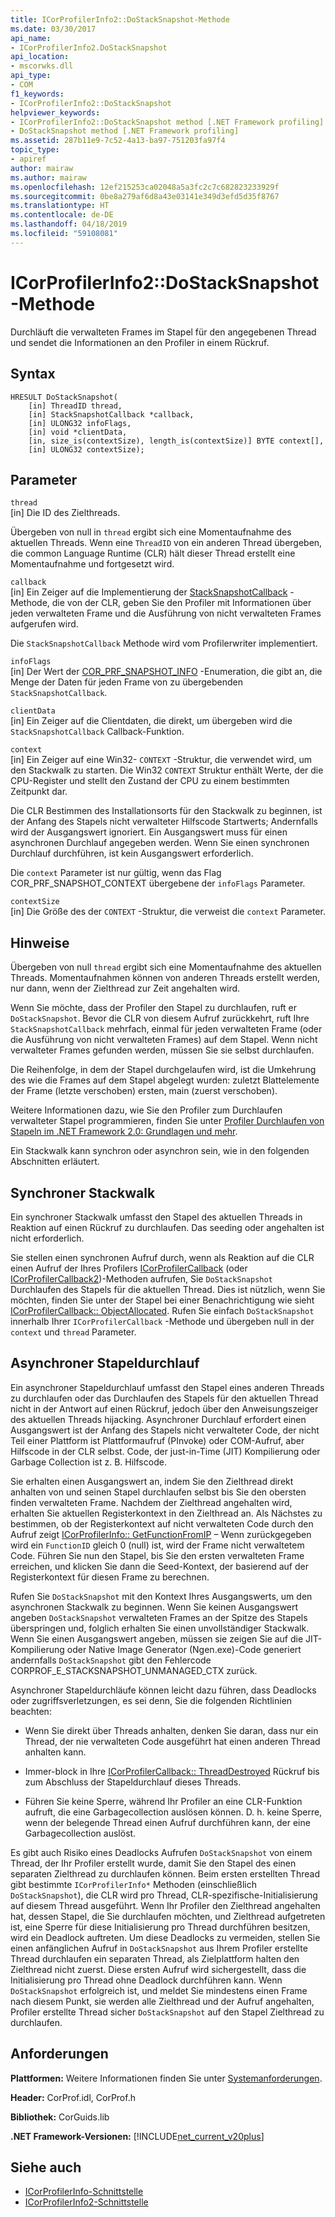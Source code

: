 ```yaml
---
title: ICorProfilerInfo2::DoStackSnapshot-Methode
ms.date: 03/30/2017
api_name:
- ICorProfilerInfo2.DoStackSnapshot
api_location:
- mscorwks.dll
api_type:
- COM
f1_keywords:
- ICorProfilerInfo2::DoStackSnapshot
helpviewer_keywords:
- ICorProfilerInfo2::DoStackSnapshot method [.NET Framework profiling]
- DoStackSnapshot method [.NET Framework profiling]
ms.assetid: 287b11e9-7c52-4a13-ba97-751203fa97f4
topic_type:
- apiref
author: mairaw
ms.author: mairaw
ms.openlocfilehash: 12ef215253ca02048a5a3fc2c7c682823233929f
ms.sourcegitcommit: 0be8a279af6d8a43e03141e349d3efd5d35f8767
ms.translationtype: HT
ms.contentlocale: de-DE
ms.lasthandoff: 04/18/2019
ms.locfileid: "59108081"
---
```

# <a name="icorprofilerinfo2dostacksnapshot-method"></a>ICorProfilerInfo2::DoStackSnapshot-Methode
Durchläuft die verwalteten Frames im Stapel für den angegebenen Thread und sendet die Informationen an den Profiler in einem Rückruf.  
  
## <a name="syntax"></a>Syntax  
  
```  
HRESULT DoStackSnapshot(  
    [in] ThreadID thread,  
    [in] StackSnapshotCallback *callback,  
    [in] ULONG32 infoFlags,  
    [in] void *clientData,  
    [in, size_is(contextSize), length_is(contextSize)] BYTE context[],  
    [in] ULONG32 contextSize);  
```  
  
## <a name="parameters"></a>Parameter  
 `thread`  
 [in] Die ID des Zielthreads.  
  
 Übergeben von null in `thread` ergibt sich eine Momentaufnahme des aktuellen Threads. Wenn eine `ThreadID` von ein anderen Thread übergeben, die common Language Runtime (CLR) hält dieser Thread erstellt eine Momentaufnahme und fortgesetzt wird.  
  
 `callback`  
 [in] Ein Zeiger auf die Implementierung der [StackSnapshotCallback](../../../../docs/framework/unmanaged-api/profiling/stacksnapshotcallback-function.md) -Methode, die von der CLR, geben Sie den Profiler mit Informationen über jeden verwalteten Frame und die Ausführung von nicht verwalteten Frames aufgerufen wird.  
  
 Die `StackSnapshotCallback` Methode wird vom Profilerwriter implementiert.  
  
 `infoFlags`  
 [in] Der Wert der [COR_PRF_SNAPSHOT_INFO](../../../../docs/framework/unmanaged-api/profiling/cor-prf-snapshot-info-enumeration.md) -Enumeration, die gibt an, die Menge der Daten für jeden Frame von zu übergebenden `StackSnapshotCallback`.  
  
 `clientData`  
 [in] Ein Zeiger auf die Clientdaten, die direkt, um übergeben wird die `StackSnapshotCallback` Callback-Funktion.  
  
 `context`  
 [in] Ein Zeiger auf eine Win32- `CONTEXT` -Struktur, die verwendet wird, um den Stackwalk zu starten. Die Win32 `CONTEXT` Struktur enthält Werte, der die CPU-Register und stellt den Zustand der CPU zu einem bestimmten Zeitpunkt dar.  
  
 Die CLR Bestimmen des Installationsorts für den Stackwalk zu beginnen, ist der Anfang des Stapels nicht verwalteter Hilfscode Startwerts; Andernfalls wird der Ausgangswert ignoriert. Ein Ausgangswert muss für einen asynchronen Durchlauf angegeben werden. Wenn Sie einen synchronen Durchlauf durchführen, ist kein Ausgangswert erforderlich.  
  
 Die `context` Parameter ist nur gültig, wenn das Flag COR_PRF_SNAPSHOT_CONTEXT übergebene der `infoFlags` Parameter.  
  
 `contextSize`  
 [in] Die Größe des der `CONTEXT` -Struktur, die verweist die `context` Parameter.  
  
## <a name="remarks"></a>Hinweise  
 Übergeben von null `thread` ergibt sich eine Momentaufnahme des aktuellen Threads. Momentaufnahmen können von anderen Threads erstellt werden, nur dann, wenn der Zielthread zur Zeit angehalten wird.  
  
 Wenn Sie möchte, dass der Profiler den Stapel zu durchlaufen, ruft er `DoStackSnapshot`. Bevor die CLR von diesem Aufruf zurückkehrt, ruft Ihre `StackSnapshotCallback` mehrfach, einmal für jeden verwalteten Frame (oder die Ausführung von nicht verwalteten Frames) auf dem Stapel. Wenn nicht verwalteter Frames gefunden werden, müssen Sie sie selbst durchlaufen.  
  
 Die Reihenfolge, in dem der Stapel durchgelaufen wird, ist die Umkehrung des wie die Frames auf dem Stapel abgelegt wurden: zuletzt Blattelemente der Frame (letzte verschoben) ersten, main (zuerst verschoben).  
  
 Weitere Informationen dazu, wie Sie den Profiler zum Durchlaufen verwalteter Stapel programmieren, finden Sie unter [Profiler Durchlaufen von Stapeln im .NET Framework 2.0: Grundlagen und mehr](https://go.microsoft.com/fwlink/?LinkId=73638).  
  
 Ein Stackwalk kann synchron oder asynchron sein, wie in den folgenden Abschnitten erläutert.  
  
## <a name="synchronous-stack-walk"></a>Synchroner Stackwalk  
 Ein synchroner Stackwalk umfasst den Stapel des aktuellen Threads in Reaktion auf einen Rückruf zu durchlaufen. Das seeding oder angehalten ist nicht erforderlich.  
  
 Sie stellen einen synchronen Aufruf durch, wenn als Reaktion auf die CLR einen Aufruf der Ihres Profilers [ICorProfilerCallback](../../../../docs/framework/unmanaged-api/profiling/icorprofilercallback-interface.md) (oder [ICorProfilerCallback2](../../../../docs/framework/unmanaged-api/profiling/icorprofilercallback2-interface.md))-Methoden aufrufen, Sie `DoStackSnapshot` Durchlaufen des Stapels für die aktuellen Thread. Dies ist nützlich, wenn Sie möchten, finden Sie unter der Stapel bei einer Benachrichtigung wie sieht [ICorProfilerCallback:: ObjectAllocated](../../../../docs/framework/unmanaged-api/profiling/icorprofilercallback-objectallocated-method.md). Rufen Sie einfach `DoStackSnapshot` innerhalb Ihrer `ICorProfilerCallback` -Methode und übergeben null in der `context` und `thread` Parameter.  
  
## <a name="asynchronous-stack-walk"></a>Asynchroner Stapeldurchlauf  
 Ein asynchroner Stapeldurchlauf umfasst den Stapel eines anderen Threads zu durchlaufen oder das Durchlaufen des Stapels für den aktuellen Thread nicht in der Antwort auf einen Rückruf, jedoch über den Anweisungszeiger des aktuellen Threads hijacking. Asynchroner Durchlauf erfordert einen Ausgangswert ist der Anfang des Stapels nicht verwalteter Code, der nicht Teil einer Plattform ist Plattformaufruf (PInvoke) oder COM-Aufruf, aber Hilfscode in der CLR selbst. Code, der just-in-Time (JIT) Kompilierung oder Garbage Collection ist z. B. Hilfscode.  
  
 Sie erhalten einen Ausgangswert an, indem Sie den Zielthread direkt anhalten von und seinen Stapel durchlaufen selbst bis Sie den obersten finden verwalteten Frame. Nachdem der Zielthread angehalten wird, erhalten Sie aktuellen Registerkontext in den Zielthread an. Als Nächstes zu bestimmen, ob der Registerkontext auf nicht verwalteten Code durch den Aufruf zeigt [ICorProfilerInfo:: GetFunctionFromIP](../../../../docs/framework/unmanaged-api/profiling/icorprofilerinfo-getfunctionfromip-method.md) – Wenn zurückgegeben wird ein `FunctionID` gleich 0 (null) ist, wird der Frame nicht verwaltetem Code. Führen Sie nun den Stapel, bis Sie den ersten verwalteten Frame erreichen, und klicken Sie dann die Seed-Kontext, der basierend auf der Registerkontext für diesen Frame zu berechnen.  
  
 Rufen Sie `DoStackSnapshot` mit den Kontext Ihres Ausgangswerts, um den asynchronen Stackwalk zu beginnen. Wenn Sie keinen Ausgangswert angeben `DoStackSnapshot` verwalteten Frames an der Spitze des Stapels überspringen und, folglich erhalten Sie einen unvollständiger Stackwalk. Wenn Sie einen Ausgangswert angeben, müssen sie zeigen Sie auf die JIT-Kompilierung oder Native Image Generator (Ngen.exe)-Code generiert andernfalls `DoStackSnapshot` gibt den Fehlercode CORPROF_E_STACKSNAPSHOT_UNMANAGED_CTX zurück.  
  
 Asynchroner Stapeldurchläufe können leicht dazu führen, dass Deadlocks oder zugriffsverletzungen, es sei denn, Sie die folgenden Richtlinien beachten:  
  
-   Wenn Sie direkt über Threads anhalten, denken Sie daran, dass nur ein Thread, der nie verwalteten Code ausgeführt hat einen anderen Thread anhalten kann.  
  
-   Immer-block in Ihre [ICorProfilerCallback:: ThreadDestroyed](../../../../docs/framework/unmanaged-api/profiling/icorprofilercallback-threaddestroyed-method.md) Rückruf bis zum Abschluss der Stapeldurchlauf dieses Threads.  
  
-   Führen Sie keine Sperre, während Ihr Profiler an eine CLR-Funktion aufruft, die eine Garbagecollection auslösen können. D. h. keine Sperre, wenn der belegende Thread einen Aufruf durchführen kann, der eine Garbagecollection auslöst.  
  
 Es gibt auch Risiko eines Deadlocks Aufrufen `DoStackSnapshot` von einem Thread, der Ihr Profiler erstellt wurde, damit Sie den Stapel des einen separaten Zielthread zu durchlaufen können. Beim ersten erstellten Thread gibt bestimmte `ICorProfilerInfo*` Methoden (einschließlich `DoStackSnapshot`), die CLR wird pro Thread, CLR-spezifische-Initialisierung auf diesem Thread ausgeführt. Wenn Ihr Profiler den Zielthread angehalten hat, dessen Stapel, die Sie durchlaufen möchten, und Zielthread aufgetreten ist, eine Sperre für diese Initialisierung pro Thread durchführen besitzen, wird ein Deadlock auftreten. Um diese Deadlocks zu vermeiden, stellen Sie einen anfänglichen Aufruf in `DoStackSnapshot` aus Ihrem Profiler erstellte Thread durchlaufen ein separaten Thread, als Zielplattform halten den Zielthread nicht zuerst. Diese ersten Aufruf wird sichergestellt, dass die Initialisierung pro Thread ohne Deadlock durchführen kann. Wenn `DoStackSnapshot` erfolgreich ist, und meldet Sie mindestens einen Frame nach diesem Punkt, sie werden alle Zielthread und der Aufruf angehalten, Profiler erstellte Thread sicher `DoStackSnapshot` auf den Stapel Zielthread zu durchlaufen.  
  
## <a name="requirements"></a>Anforderungen  
 **Plattformen:** Weitere Informationen finden Sie unter [Systemanforderungen](../../../../docs/framework/get-started/system-requirements.md).  
  
 **Header:** CorProf.idl, CorProf.h  
  
 **Bibliothek:** CorGuids.lib  
  
 **.NET Framework-Versionen:** [!INCLUDE[net_current_v20plus](../../../../includes/net-current-v20plus-md.md)]  
  
## <a name="see-also"></a>Siehe auch

- [ICorProfilerInfo-Schnittstelle](../../../../docs/framework/unmanaged-api/profiling/icorprofilerinfo-interface.md)
- [ICorProfilerInfo2-Schnittstelle](../../../../docs/framework/unmanaged-api/profiling/icorprofilerinfo2-interface.md)
